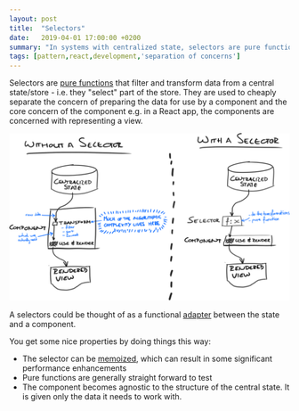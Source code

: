 ```yaml
---
layout: post
title:  "Selectors"
date:   2019-04-01 17:00:00 +0200
summary: "In systems with centralized state, selectors are pure functions that deal with filtering and transforming data so that components don't have to."
tags: [pattern,react,development,'separation of concerns']
---
```


Selectors are [pure functions](https://en.wikipedia.org/wiki/Pure_function) that filter and transform data from a central state/store  - i.e. they "select" part of the store. They are used to cheaply separate the concern of preparing the data for use by a component and the core concern of the component e.g. in a React app, the components are concerned with representing a view.

![](/assets/selectors.svg)

A selectors could be thought of as a functional [adapter](https://sourcemaking.com/design_patterns/adapter) between the state and a component.

You get some nice properties by doing things this way:

 - The selector can be [memoized](https://stackoverflow.com/a/6469470), which can result in some significant performance enhancements
 - Pure functions are generally straight forward to test
 - The component becomes agnostic to the structure of the central state. It is given only the data it needs to work with.